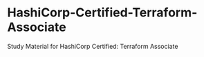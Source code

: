 # HashiCorp-Certified-Terraform-Associate
Study Material for HashiCorp Certified: Terraform Associate
